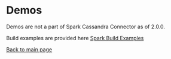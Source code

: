 # Demos

Demos are not a part of Spark Cassandra Connector as of 2.0.0.

Build examples are provided here
[Spark Build Examples](https://github.com/KhulnaSoft-Examples/spark-build-examples)

[Back to main page](../README.md)
